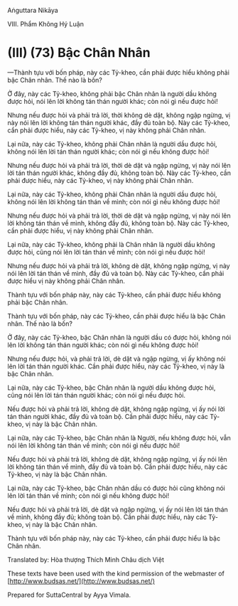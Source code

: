  

Aṅguttara Nikāya

VIII. Phẩm Không Hý Luận

# (III) (73) Bậc Chân Nhân

—Thành tựu với bốn pháp, này các Tỷ-kheo, cần phải được hiểu không phải bậc Chân nhân. Thế nào là bốn?

Ở đây, này các Tỷ-kheo, không phải bậc Chân nhân là người dầu không được hỏi, nói lên lời không tán thán người khác; còn nói gì nếu được hỏi!

Nhưng nếu được hỏi và phải trả lời, thời không dè dặt, không ngập ngừng, vị này nói lên lời không tán thán người khác, đầy đủ toàn bộ. Này các Tỷ-kheo, cẩn phải được hiểu, này các Tỷ-kheo, vị này không phải Chân nhân.

Lại nữa, này các Tỷ-kheo, không phải Chân nhân là người dầu được hỏi, không nói lên lời tán thán người khác; còn nói gì nếu không được hỏi!

Nhưng nếu được hỏi và phải trả lời, thời dè dặt và ngập ngừng, vị này nói lên lời tán thán người khác, không đầy đủ, không toàn bộ. Này các Tỷ-kheo, cần phải được hiểu, này các Tỷ-kheo, vị này không phải Chân nhân.

Lại nữa, này các Tỷ-kheo, không phải Chân nhân là người dầu được hỏi, không nói lên lời không tán thán về mình; còn nói gì nếu không được hỏi!

Nhưng nếu được hỏi và phải trả lời, thời dè dặt và ngập ngừng, vị này nói lên lời không tán thán về mình, không đầy đủ, không toàn bộ. Này các Tỷ-kheo, cần phải được hiểu, vị này không phải Chân nhân.

Lại nữa, này các Tỷ-kheo, không phải là Chân nhân là người dầu không được hỏi, cũng nói lên lời tán thán về mình; còn nói gì nếu được hỏi!

Nhưng nếu được hỏi và phải trả lời, không dè dặt, không ngập ngừng, vị này nói lên lời tán thán về mình, đầy đủ và toàn bộ. Này các Tỷ-kheo, cần phải được hiểu vị này không phải Chân nhân.

Thành tựu với bốn pháp này, này các Tỷ-kheo, cần phải được hiểu không phải bậc Chân nhân.

Thành tựu với bốn pháp, này các Tỷ-kheo, cần phải được hiểu là bậc Chân nhân. Thế nào là bốn?

Ở đây, này các Tỷ-kheo, bậc Chân nhân là người dầu có được hỏi, không nói lên lời không tán thán người khác; còn nói gì nếu không được hỏi!

Nhưng nếu được hỏi, và phải trả lời, dè dặt và ngập ngừng, vị ấy không nói lên lời tán thán người khác. Cần phải được hiểu, này các Tỷ-kheo, vị này là bậc Chân nhân.

Lại nữa, này các Tỷ-kheo, bậc Chân nhân là người dầu không được hỏi, cũng nói lên lời tán thán người khác; còn nói gì nếu được hỏi.

Nếu được hỏi và phải trả lời, không dè dặt, không ngập ngừng, vị ấy nói lời tán thán người khác, đầy đủ và toàn bộ. Cần phải được hiểu, này các Tỷ-kheo, vị này là bậc Chân nhân.

Lại nữa, này các Tỷ-kheo, bậc Chân nhân là Người, nếu không được hỏi, vẫn nói lên lời không tán thán về mình; còn nói gì nếu được hỏi!

Nếu được hỏi và phải trả lời, không dè dặt, không ngập ngừng, vị ấy nói lên lời không tán thán về mình, đầy đủ và toàn bộ. Cần phải được hiểu, này các Tỷ-kheo, vị này là bậc Chân nhân.

Lại nữa, này các Tỷ-kheo, bậc Chân nhân dầu có được hỏi cũng không nói lên lời tán thán về mình; còn nói gì nếu không được hỏi!

Nếu được hỏi và phải trả lời, dè dặt và ngập ngừng, vị ấy nói lên lời tán thán về mình, không đầy đủ; không toàn bộ. Cần phải được hiểu, này các Tỷ-kheo, vị này là bậc Chân nhân.

Thành tựu với bốn pháp này, này các Tỷ-kheo, cần phải được hiểu là bậc Chân nhân.

Translated by: Hòa thượng Thích Minh Châu dịch Việt

These texts have been used with the kind permission of the webmaster of [http://www.budsas.net/](http://www.budsas.net/)

Prepared for SuttaCentral by Ayya Vimala.